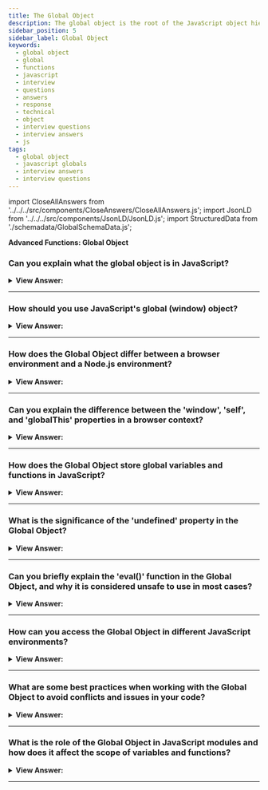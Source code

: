 ```yaml
---
title: The Global Object
description: The global object is the root of the JavaScript object hierarchy.
sidebar_position: 5
sidebar_label: Global Object
keywords:
  - global object
  - global
  - functions
  - javascript
  - interview
  - questions
  - answers
  - response
  - technical
  - object
  - interview questions
  - interview answers
  - js
tags:
  - global object
  - javascript globals
  - interview answers
  - interview questions
---
```


import CloseAllAnswers from '../../../src/components/CloseAnswers/CloseAllAnswers.js';
import JsonLD from '../../../src/components/JsonLD/JsonLD.js';
import StructuredData from './schemadata/GlobalSchemaData.js';

<JsonLD data={StructuredData} />

<head>
  <title>The Global Object | JavaScript Frontend Phone Interview - QA</title>
</head>

**Advanced Functions: Global Object**

<CloseAllAnswers />

### Can you explain what the global object is in JavaScript?

<details>
  <summary><strong>View Answer:</strong></summary>
  <div>
  <div><strong>Interview Response:</strong> The global object in JavaScript is a top-level container for global variables, functions, and objects. It's automatically created and accessible throughout the entire code, with 'window' in browsers and 'global' in Node.js.
</div><br />
  <div><strong className="codeExample">Code Example:</strong><br /><br />

  <div></div>

```js
console.log('Hello');
// is the same as
window.console.log('Hello');

var foo = 'foobar';
foo === window.foo; // Returns: true

function greeting() {
  console.log('Hi!');
}

window.greeting(); // It is the same as the normal invoking: greeting();

// The global function greeting was stored in the window object, like this:
greeting: function greeting() {
  console.log('Hi!');
}
```

---

:::note
(In Node.js, this is not the case.) The global object's interface depends on the execution context in which the script is running.
:::

  </div>
  </div>
</details>

---

### How should you use JavaScript's global (window) object?

<details>
  <summary><strong>View Answer:</strong></summary>
  <div>
   <div><strong>Interview Response:</strong> You should use JavaScript's global (window) object sparingly by avoiding the creation of global variables and functions, which can cause naming conflicts and make code harder to maintain. Instead, utilize local scope, closures, and JavaScript modules to organize and separate code.
  </div><br />
   <div><strong>Technical Response:</strong> It is typically discouraged to use global variables, which gets kept to a minimum. The code design in which a function receives "input" variables and generates a specific "result" is more straightforward, less prone to mistakes, and simpler to verify than the code design in which external or global variables get used. The global object gets used to test for support of contemporary language features. This approach is typical in Polyfills to guarantee that user interaction results in an equitable response.
  </div><br />
  <div><strong className="codeExample">Code Example:</strong><br /><br />

  <div></div>

```js
if (!window.Promise) {
  console.log("Your browser is really old!");
}

if (!window.Promise) {
  window.Promise = ... // custom implementation of the modern language feature
}
```

  </div>
  </div>
</details>

---

### How does the Global Object differ between a browser environment and a Node.js environment?

<details>
  <summary><strong>View Answer:</strong></summary>
  <div>
  <div><strong>Interview Response:</strong> In a browser, the Global Object is window, whereas in Node.js, it's global. The properties and methods differ accordingly; e.g., window.alert() in browsers, global.require() in Node.js
  </div><br />
  <div><strong className="codeExample">Code Example:</strong><br /><br />

  <div></div>

Here are examples to show how the global object is used in both environments:

**1. Browser environment:**

```javascript
console.log(window); // Outputs the window object and its properties
window.setTimeout(() => console.log('Browser timer'), 1000); // Sets a timer
```

**2. Node.js environment:**

```javascript
console.log(global); // Outputs the global object and its properties
global.setTimeout(() => console.log('Node.js timer'), 1000); // Sets a timer
```

---

:::note
Please note that `setTimeout` function can be called directly without referencing the global object in both environments.
:::

  </div>
  </div>
</details>

---

### Can you explain the difference between the 'window', 'self', and 'globalThis' properties in a browser context?

<details>
  <summary><strong>View Answer:</strong></summary>
  <div>
  <div><strong>Interview Response:</strong> In a browser context, 'window' represents the global object for web pages, 'self' refers to the current context (Window or Worker), and 'globalThis' unifies global objects across different environments, ensuring compatibility.
  </div><br />
  <div><strong className="codeExample">Code Example:</strong><br /><br />

  <div></div>

```js
console.log(window === self); // Outputs: true
console.log(self === globalThis); // Outputs: true
console.log(window === globalThis); // Outputs: true

window.myVariable = 'Hello, JavaScript!';
console.log(self.myVariable); // Outputs: 'Hello, JavaScript!'
console.log(globalThis.myVariable); // Outputs: 'Hello, JavaScript!'
```

In this example, all three properties - `window`, `self`, and `globalThis` - refer to the same global object, so they're equal and have access to the same variables.

  </div>
  </div>
</details>

---

### How does the Global Object store global variables and functions in JavaScript?

<details>
  <summary><strong>View Answer:</strong></summary>
  <div>
  <div><strong>Interview Response:</strong> The Global Object stores global variables and functions as its properties, making them accessible throughout the entire JavaScript program, regardless of the current scope or context.
  </div><br />
  <div><strong className="codeExample">Code Example:</strong><br /><br />

  <div></div>

Here's an example to illustrate how the Global Object stores global variables and functions:

```javascript
// Declare a global variable
var globalVar = "Hello, World!";

// Declare a global function
function globalFunc() {
  console.log("This is a global function.");
}

// Accessing global variable and function via the global object (window in a browser context)
console.log(window.globalVar); // Outputs: "Hello, World!"
window.globalFunc(); // Outputs: "This is a global function."
```

In this code, `globalVar` and `globalFunc` are declared at the top-level, outside of any functions, so they become properties of the Global Object. In a browser environment, the Global Object is `window`, so we can access these variables and functions as properties of `window`.

  </div>
  </div>
</details>

---

### What is the significance of the 'undefined' property in the Global Object?

<details>
  <summary><strong>View Answer:</strong></summary>
  <div>
  <div><strong>Interview Response:</strong> The 'undefined' property in the Global Object represents the primitive value 'undefined', used to indicate uninitialized variables, missing parameters, or non-existent properties, helping to distinguish them from actual values.
  </div><br />
  <div><strong className="codeExample">Code Example:</strong><br /><br />

  <div></div>

Here's an example showing the usage of `undefined`:

```javascript
var myVariable;

console.log(myVariable); // Outputs: undefined
console.log(myVariable === window.undefined); // Outputs: true
```

In this example, `myVariable` is declared but not assigned a value, so its value is `undefined`. The comparison `myVariable === window.undefined` is used to check if a variable has been assigned a value or not.

  </div>
  </div>
</details>

---

### Can you briefly explain the 'eval()' function in the Global Object, and why it is considered unsafe to use in most cases?

<details>
  <summary><strong>View Answer:</strong></summary>
  <div>
  <div><strong>Interview Response:</strong> The 'eval()' function in the Global Object executes a string of code as JavaScript. It is considered unsafe as it can execute arbitrary code and cause security vulnerabilities, such as cross-site scripting (XSS) attacks.
  </div><br />
  <div><strong className="codeExample">Code Example:</strong><br /><br />

  <div></div>

Here's a simple example of using `eval()`, along with an example of why it's potentially dangerous:

```javascript
// Safe use of eval
var x = 1;
var y = 2;
var result = eval('x + y');
console.log(result); // Outputs: 3

// Unsafe use of eval
var userProvidedData = "'; alert('This is a malicious script!'); var ignoredData='";
eval('var dataFromServer = \'' + userProvidedData + '\'');
```

In the second example, a malicious user could inject a script into `userProvidedData`. When `eval()` executes, it interprets the injected script as code and runs it, which could lead to potential security breaches.

  </div>
  </div>
</details>

---

### How can you access the Global Object in different JavaScript environments?

<details>
  <summary><strong>View Answer:</strong></summary>
  <div>
  <div><strong>Interview Response:</strong> In a browser environment, the Global Object is accessed using 'window' or 'self', while in Node.js it is accessed using 'global'. The 'globalThis' property can be used in both.
  </div><br />
  <div><strong className="codeExample">Code Example:</strong><br /><br />

  <div></div>

Here are examples showing how to access the Global Object in different environments:

**1. In a browser environment:**

```javascript
console.log(window); // Outputs the window object and its properties
```

**2. In Node.js environment:**

```javascript
console.log(global); // Outputs the global object and its properties
```

**3. In any environment:**

```javascript
console.log(globalThis); // Outputs the global object and its properties
```

Each of these examples logs the Global Object and its properties to the console, demonstrating how to access the Global Object in different JavaScript environments.

  </div>
  </div>
</details>

---

### What are some best practices when working with the Global Object to avoid conflicts and issues in your code?

<details>
  <summary><strong>View Answer:</strong></summary>
  <div>
  <div><strong>Interview Response:</strong> Best practices to avoid issues with the Global Object include avoiding the creation of global variables and functions, using local scope and closures, leveraging JavaScript modules, and accessing built-in methods when necessary. Also, consider using a linter or strict mode.
  </div><br />
  <div><strong className="codeExample">Code Example:</strong><br /><br />

  <div></div>

Here are examples demonstrating good practices.

**1. Using Local Scope:**

```javascript
function exampleFunction() {
  var localVariable = "I'm local!";
  console.log(localVariable); // Outputs: "I'm local!"
}

exampleFunction();
console.log(window.localVariable); // Outputs: undefined
```

**2. Using 'strict mode':**

```javascript
"use strict";

accidentalGlobal = "This will throw an error"; // Outputs: Uncaught ReferenceError: accidentalGlobal is not defined
```

**3. Using Modules (In Node.js):**

```javascript
// myModule.js
var moduleVariable = "I'm in a module!";
exports.moduleVariable = moduleVariable;

// app.js
var myModule = require('./myModule');
console.log(myModule.moduleVariable); // Outputs: "I'm in a module!"
```

The first example keeps variables out of the global scope. The second prevents accidental globals in 'strict mode'. The third uses modules to encapsulate code.

  </div>
  </div>
</details>

---

### What is the role of the Global Object in JavaScript modules and how does it affect the scope of variables and functions?

<details>
  <summary><strong>View Answer:</strong></summary>
  <div>
  <div><strong>Interview Response:</strong> In JavaScript's module system, each module has its own scope, and variables and functions are not automatically added to the Global Object. This improves code organization and reduces naming conflicts. Modules can expose their functionality using exports.
  </div><br />
  <div><strong className="codeExample">Code Example:</strong><br /><br />

  <div></div>

**Module A (moduleA.js)**

```javascript
let moduleVariable = "Module A variable";

function moduleFunction() {
  console.log("Module A function");
}

export { moduleVariable, moduleFunction };
```

**Module B (moduleB.js)**

```javascript
import { moduleVariable, moduleFunction } from './moduleA.js';

console.log(moduleVariable); // Outputs: "Module A variable"
moduleFunction(); // Outputs: "Module A function"
```

**Accessing moduleA's content from Global Object (browser console)**

```javascript
console.log(window.moduleVariable); // Outputs: undefined
console.log(window.moduleFunction); // Outputs: undefined
```

In this example, `moduleVariable` and `moduleFunction` are only accessible within module A unless they are exported. Even after being exported, they aren't added to the Global Object and are only accessible in modules they are explicitly imported into.

  </div>
  </div>
</details>

---
